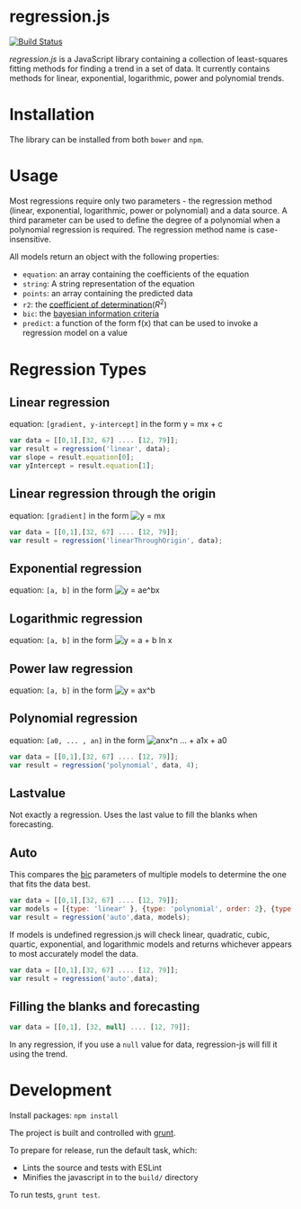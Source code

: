 regression.js
=============

[![Build Status](https://travis-ci.org/Tom-Alexander/regression-js.svg?branch=master)](https://travis-ci.org/Tom-Alexander/regression-js)

_regression.js_ is a JavaScript library containing a collection of least-squares fitting methods for
finding a trend in a set of data. It currently contains methods for linear, exponential,
logarithmic, power and polynomial trends.

Installation
============

The library can be installed from both `bower` and `npm`.

Usage
=====

Most regressions require only two parameters - the regression method (linear, exponential,
logarithmic, power or polynomial) and a data source. A third parameter can be used to define the
degree of a polynomial when a polynomial regression is required. The regression method name is
case-insensitive.

All models return an object with the following properties:
- `equation`: an array containing the coefficients of the equation
- `string`: A string representation of the equation
- `points`: an array containing the predicted data
- `r2`: the <a href="https://en.wikipedia.org/wiki/Coefficient_of_determination">coefficient of determination</a>(<i>R</i><sup>2</sup>)
- `bic`: the <a href="https://en.wikipedia.org/wiki/Bayesian_information_criterion">bayesian information criteria</a>
- `predict`: a function of the form f(x) that can be used to invoke a regression model on a value


Regression Types
================

Linear regression
-----------------

equation: `[gradient, y-intercept]` in the form y = mx + c

```javascript
var data = [[0,1],[32, 67] .... [12, 79]];
var result = regression('linear', data);
var slope = result.equation[0];
var yIntercept = result.equation[1];
```

Linear regression through the origin
-----------------

equation: `[gradient]` in the form ![y = mx](http://mathurl.com/h5m4qgd.png)

```javascript
var data = [[0,1],[32, 67] .... [12, 79]];
var result = regression('linearThroughOrigin', data);
```

Exponential regression
----------------------

equation: `[a, b]` in the form ![y = ae^bx](http://mathurl.com/zuys53z.png)

Logarithmic regression
----------------------

equation: `[a, b]` in the form ![y = a + b ln x](http://mathurl.com/zye394m.png)

Power law regression
--------------------

equation: `[a, b]` in the form ![y = ax^b](http://mathurl.com/gojkazs.png)

Polynomial regression
---------------------

equation: `[a0, ... , an]` in the form ![anx^n ... + a1x + a0](http://mathurl.com/hxz543o.png)

```javascript
var data = [[0,1],[32, 67] .... [12, 79]];
var result = regression('polynomial', data, 4);
```

Lastvalue
---------

Not exactly a regression. Uses the last value to fill the blanks when forecasting.

Auto
----------
This compares the <a href="https://en.wikipedia.org/wiki/Bayesian_information_criterion">bic</a> parameters of multiple models to determine the one that fits the data best.

```javascript
var data = [[0,1],[32, 67] .... [12, 79]];
var models = [{type: 'linear' }, {type: 'polynomial', order: 2}, {type: 'exponential' }];
var result = regression('auto',data, models);
```

If models is undefined regression.js will check linear, quadratic, cubic, quartic, exponential, and logarithmic models
and returns whichever appears to most accurately model the data. 

```javascript
var data = [[0,1],[32, 67] .... [12, 79]];
var result = regression('auto',data);
```

Filling the blanks and forecasting
----------------------------------

```javascript
var data = [[0,1], [32, null] .... [12, 79]];
```

In any regression, if you use a `null` value for data, regression-js will fill it using the trend.

Development
===========

Install packages: `npm install`

The project is built and controlled with [grunt](http://gruntjs.com).

To prepare for release, run the default task, which:
- Lints the source and tests with ESLint
- Minifies the javascript in to the `build/` directory

To run tests, `grunt test`.
